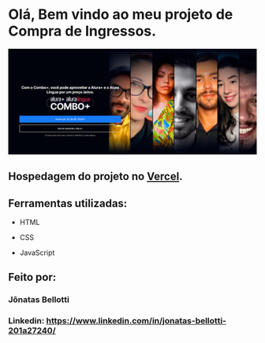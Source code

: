 # Olá, Bem vindo ao meu projeto de Compra de Ingressos.

![image](https://github.com/Jbellottis/alura-combo/blob/main/img/print-tela.png)

## Hospedagem do projeto no [Vercel](https://compra-de-ingressos-five.vercel.app/).

## Ferramentas utilizadas:

* HTML

* CSS

* JavaScript

## Feito por:

### Jônatas Bellotti

### Linkedin: https://www.linkedin.com/in/jonatas-bellotti-201a27240/
